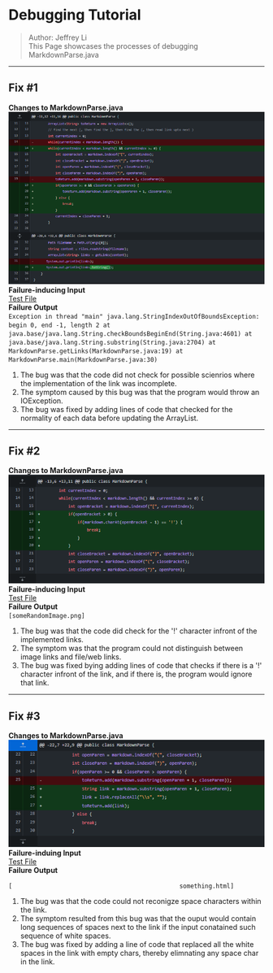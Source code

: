 # Debugging Tutorial
> Author: Jeffrey Li \
This Page showcases the processes of debugging MarkdownParse.java 
___
## Fix #1
**Changes to MarkdownParse.java** \
![](/LabReport2/bugfix1.png) \
**Failure-inducing Input** \
[Test File](/LabReport2/testfiles/test-file2.md) \
**Failure Output** \
`Exception in thread "main" java.lang.StringIndexOutOfBoundsException: begin 0, end -1, length 2
        at java.base/java.lang.String.checkBoundsBeginEnd(String.java:4601)
        at java.base/java.lang.String.substring(String.java:2704)
        at MarkdownParse.getLinks(MarkdownParse.java:19)
        at MarkdownParse.main(MarkdownParse.java:30)`
1. The bug was that the code did not check for possible scienrios where the implementation of the link was incomplete.
2. The symptom caused by this bug was that the program would throw an IOException.
3. The bug was fixed by adding lines of code that checked for the normality of each data before updating the ArrayList. 
___
## Fix #2
**Changes to MarkdownParse.java** \
![](/LabReport2/bugfix2.png) \
**Failure-inducing Input** \
[Test File](/LabReport2/testfiles/test-file3.md) \
**Failure Output** \
`[someRandomImage.png]`
1. The bug was that the code did check for the '!' character infront of the implemented links.
2. The symptom was that the program could not distinguish between image links and file/web links.
3. The bug was fixed bying adding lines of code that checks if there is a '!' character infront of the link, and if there is, the program would ignore that link. 
___
## Fix #3
**Changes to MarkdownParse.java** \
![](/LabReport2/bugfix3.png) \
**Failure-induing Input** \
[Test File](/LabReport2//testfiles/test-file4.md) \
**Failure Output** 
```
[                                              something.html]
```
1. The bug was that the code could not reconigze space characters within the link.
2. The symptom resulted from this bug was that the ouput would contain long sequences of spaces next to the link if the input conatained such sequence of white spaces.
3. The bug was fixed by adding a line of code that replaced all the white spaces in the link with empty chars, thereby elimnating any space char in the link.